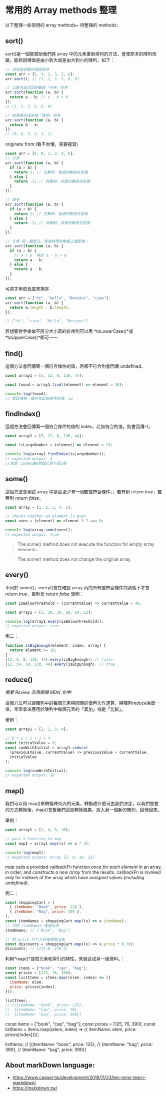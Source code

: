 # 常用的 Array methods 整理

以下整理一些常用的 array methods~
待整理的 methods:

## sort()

sort()是一個能幫助我們將 array 中的元素重新排列的方法，會使原本的陣列改變。能夠回傳值是由小到大或是由大到小的陣列，如下：

```js
// 沒有給參數的預設排序
const arr = [5, 9, 1, 3, 2, 6];
arr.sort(); // [1, 2, 3, 5, 6, 9]

// 以匿名函式回參數做「升序」排序
arr.sort(function (a, b) {
  return a - b; // a - b > 0
});
// [1, 2, 3, 5, 6, 9]

// 如果要反過來做「降序」排序
arr.sort(function (a, b) {
  return b - a;
});
// [9, 6, 5, 3, 2, 1]
```

originate from:(看不台懂，需要複習)

```js
const arr = [5, 9, 1, 3, 2, 6];
// 升序
arr.sort(function (a, b) {
  if (a > b) {
    return 1; // 正數時，後面的數放在前面
  } else {
    return -1; // 負數時，前面的數放在前面
  }
});

// 降序
arr.sort(function (a, b) {
  if (a < b) {
    return 1; // 正數時，後面的數放在前面
  } else {
    return -1; // 負數時，前面的數放在前面
  }
});

// 升序 另一種寫法，就會精簡到像最上面那樣！
arr.sort(function (a, b) {
  if (a > b) {
    // a > b  等於 a - b > 0
    return a - b;
  } else {
    return a - b;
  }
});
```

可將字串依長度來排序

```js
const arr = ["hi", "Hello", "Bonjour", "ciao"];
arr.sort(function (a, b) {
  return a.length - b.length;
});

// ["hi", "ciao", "Hello", "Bonjour"]
```

若想要對字串做不區分大小寫的排序則可以用 *toLowerCase()*或 *toUpperCase()*即可～～

## find()

這個方法會回傳第一個符合條件的值，若都不符合則會回傳 undefined。

```js
const array1 = [5, 12, 8, 130, 44];

const found = array1.find((element) => element > 10);

console.log(found);
// 會回傳第一個符合此條條件的值: 12
```

## findIndex()

這個方法會回傳第一個符合條件的值的 index，若無符合的值，則會回傳-1。

```js
const array1 = [5, 12, 8, 130, 44];

const isLargeNumber = (element) => element > 13;

console.log(array1.findIndex(isLargeNumber));
// expected output: 3
//注意：index由0開始計算不是1喔
```

## some()

這個方法會測試 array 中是否*至少有一個*數值符合條件，，若有則 return _true_，若無則 return _false_。

```js
const array = [1, 2, 3, 4, 5];

// checks whether an element is even
const even = (element) => element % 2 === 0;

console.log(array.some(even));
// expected output: true
```

> The some() method does not execute the function for empty array elements.

> The some() method does not change the original array.

## every()

不同於 some()，every()會在確認 array 內的所有值符合條件的狀態下才會 return _true_，否則會 return _false_ 舉例：

```js
const isBelowThreshold = (currentValue) => currentValue < 40;

const array1 = [1, 30, 39, 29, 10, 13];

console.log(array1.every(isBelowThreshold));
// expected output: true
```

例二：

```js
function isBigEnough(element, index, array) {
  return element >= 10;
}
[12, 5, 8, 130, 44].every(isBigEnough); // false
[12, 54, 18, 130, 44].every(isBigEnough); // true
```

## reduce()

_需要 Review 及再閱讀 MDN 文件!_

這個方法可以讓陣列中的每個元素與回傳的值再次作運算，將陣列*reduce*為單一值，常常拿來應用於陣列中每個元素的「累加」或是「比較」。

舉例：

```js
const array1 = [1, 2, 3, 4];

// 0 + 1 + 2 + 3 + 4
const initialValue = 0;
const sumWithInitial = array1.reduce(
  (previousValue, currentValue) => previousValue + currentValue,
  initialValue
);

console.log(sumWithInitial);
// expected output: 10
```

## map()

我們可以用 map()來轉換陣列內的元素，轉換成什麼可由我們決定，以我們想要的方式轉換後，map()會幫我們這些轉換結果，放入另一個新的陣列，回傳回來。

舉例：

```js
const array1 = [1, 4, 9, 16];

// pass a function to map
const map1 = array1.map((x) => x * 2);

console.log(map1);
// expected output: Array [2, 8, 18, 32]
```

_map_ calls a provided callbackFn function once _for each element_ in an array, in order, and _constructs a new array_ from the results. callbackFn is invoked only for indexes of the array which have assigned values (_including undefined_).

例二：

```js
const shoppingCart = [
  { itemName: "Book", price: 220 },
  { itemName: "Bag", price: 350 },
];
const itemNames = shoppingCart.map((x) => x.itemName);
// 只把 itemNames 提取出來
itemNames; // ["Book", "Bag"]

// 把 price 打七九折後提取出來
const discounts = shoppingCart.map((x) => x.price * 0.79);
discounts; // [173.8, 276.5]
```

利用*map()*提取元素和索引的特性，來組合成另一組資料。：

```js
const items = ["book", "cap", "bag"];
const prices = [125, 76, 390];
const listItems = items.map((elem, index) => ({
  itemName: elem,
  price: prices[index],
}));

listItems;
// [{itemName: "book", price: 125},
//  {itemName: "cap", price: 76},
//  {itemName: "bag", price: 390}]
```

const items = ["book", "cap", "bag"];
const prices = [125, 76, 390];
const listItems = items.map((elem, index) => ({ itemName: elem, price: prices[index]}));

listItems;
// [{itemName: "book", price: 125},
// {itemName: "bag", price: 390},
// {itemName: "bag", price: 390}]

## About markDown language:

- https://www.casper.tw/development/2019/11/23/ten-mins-learn-markdown/
- https://markdown.tw/
